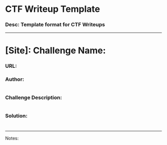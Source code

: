 # CTF Writeup Template
### Desc: Template format for CTF Writeups

---

# [Site]: Challenge Name:
### URL:
### Author:
#
### Challenge Description:
#
> 
### Solution:
#
> 
---
Notes:
#
